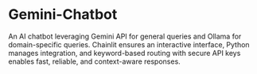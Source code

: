 # Gemini-Chatbot
An AI chatbot leveraging Gemini API for general queries and Ollama for domain-specific queries. Chainlit ensures an interactive interface, Python manages integration, and keyword-based routing with secure API keys enables fast, reliable, and context-aware responses.
